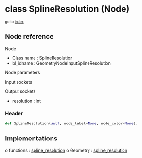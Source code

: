 # class SplineResolution (Node)

<sub>go to [index](/docs/index.md)</sub>

## Node reference

Node
 - Class name : SplineResolution
 - bl_idname : GeometryNodeInputSplineResolution

Node parameters

Input sockets

Output sockets
 - resolution : Int

### Header

``` python
def SplineResolution(self, node_label=None, node_color=None):
```

## Implementations

o functions : [spline_resolution](#spline_resolution)
o Geometry : [spline_resolution](#spline_resolution) 


